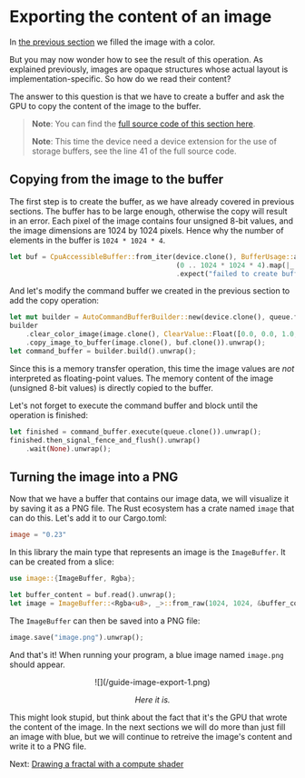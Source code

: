 # Exporting the content of an image

In [the previous section](/guide/image-clear) we filled the image with a color.

But you may now wonder how to see the result of this operation. As explained previously, images
are opaque structures whose actual layout is implementation-specific. So how do we read their
content?

The answer to this question is that we have to create a buffer and ask the GPU to copy the content
of the image to the buffer.

> **Note**: You can find the [full source code of this section
> here](https://github.com/vulkano-rs/vulkano-www/blob/master/examples/guide-image-clear.rs).
>
> **Note**: This time the device need a device extension for the use of storage buffers, see the line 41 of the full source code.

## Copying from the image to the buffer

The first step is to create the buffer, as we have already covered in previous sections. The buffer
has to be large enough, otherwise the copy will result in an error. Each pixel of the image
contains four unsigned 8-bit values, and the image dimensions are 1024 by 1024 pixels. Hence why
the number of elements in the buffer is `1024 * 1024 * 4`.

```rust
let buf = CpuAccessibleBuffer::from_iter(device.clone(), BufferUsage::all(), false,
                                         (0 .. 1024 * 1024 * 4).map(|_| 0u8))
                                         .expect("failed to create buffer");
```

And let's modify the command buffer we created in the previous section to add the copy operation:

```rust
let mut builder = AutoCommandBufferBuilder::new(device.clone(), queue.family()).unwrap();
builder
    .clear_color_image(image.clone(), ClearValue::Float([0.0, 0.0, 1.0, 1.0])).unwrap()
    .copy_image_to_buffer(image.clone(), buf.clone()).unwrap();
let command_buffer = builder.build().unwrap();
```

Since this is a memory transfer operation, this time the image values are *not* interpreted as
floating-point values. The memory content of the image (unsigned 8-bit values) is directly copied
to the buffer.

Let's not forget to execute the command buffer and block until the operation is finished:

```rust
let finished = command_buffer.execute(queue.clone()).unwrap();
finished.then_signal_fence_and_flush().unwrap()
    .wait(None).unwrap();
```

## Turning the image into a PNG

Now that we have a buffer that contains our image data, we will visualize it by saving it as a PNG
file. The Rust ecosystem has a crate named `image` that can do this.
Let's add it to our Cargo.toml:

```toml
image = "0.23"
```

In this library the main type that represents an image is the `ImageBuffer`. It can be created
from a slice:

```rust
use image::{ImageBuffer, Rgba};

let buffer_content = buf.read().unwrap();
let image = ImageBuffer::<Rgba<u8>, _>::from_raw(1024, 1024, &buffer_content[..]).unwrap();
```

The `ImageBuffer` can then be saved into a PNG file:

```rust
image.save("image.png").unwrap();
```

And that's it! When running your program, a blue image named `image.png` should appear.

<center>
![](/guide-image-export-1.png)

*Here it is.*
</center>

This might look stupid, but think about the fact that it's the GPU that wrote the content of
the image. In the next sections we will do more than just fill an image with blue, but we will
continue to retreive the image's content and write it to a PNG file.

Next: [Drawing a fractal with a compute shader](/guide/mandelbrot)
